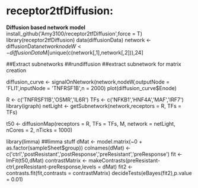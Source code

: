 # receptor2tfDiffusion: 

**Diffusion based network model**
install_github('Amy3100/receptor2tfDiffusion',force = T)
library(receptor2tfDiffusion)
data(diffusionData)
network <- diffusionData$network 
nodeW <- diffusionData$M[unique(c(network[,1],network[,2])),24]

##Extract subnetworks
##rundiffusion
##extract subnetwork for matrix creation 

diffusion_curve <- signalOnNetwork(network,nodeW,outputNode = 'FLI1',inputNode = 'TNFRSF1B',n = 2000)
plot(diffusion_curve$Enode)

R <- c('TNFRSF11B','OSMR','IL6R')
TFs <- c('NFKB1','HNF4A','MAF','IRF7')
library(igraph)
netLight <- getSubnetwork(network,receptors = R, TFs = TFs)

t50 <- diffusionMap(receptors = R, TFs = TFs, M, network = netLight, nCores = 2, nTicks = 1000) 

library(limma)
##limma stuff
dMat <- model.matrix(~0 + as.factor(sampleSheet$group))
colnames(dMat) <- c('ctrl','postResistant','postResponse','preResistant','preResponse')
fit <- lmFit(t50,dMat)
contrastMatrix <- makeContrasts(preResistant-ctrl,preResistant-preResponse,levels = dMat)
fit2 <- contrasts.fit(fit,contrasts = contrastMatrix)
decideTests(eBayes(fit2),p.value = 0.01)
